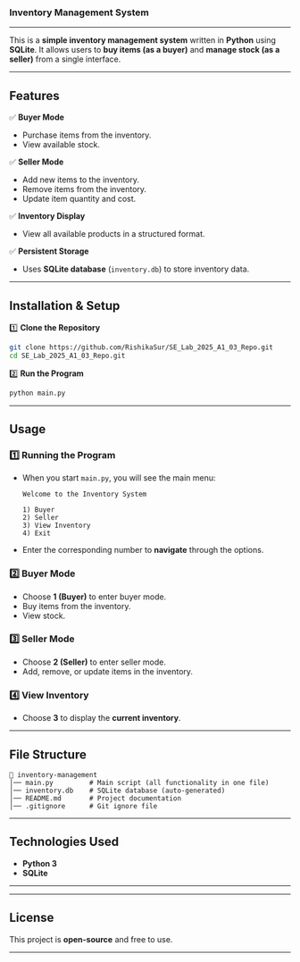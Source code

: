 

### **Inventory Management System**  
---

This is a **simple inventory management system** written in **Python** using **SQLite**. It allows users to **buy items (as a buyer)** and **manage stock (as a seller)** from a single interface.  

---

## **Features**  
✅ **Buyer Mode**  
- Purchase items from the inventory.  
- View available stock.  

✅ **Seller Mode**  
- Add new items to the inventory.  
- Remove items from the inventory.  
- Update item quantity and cost.  

✅ **Inventory Display**  
- View all available products in a structured format.  

✅ **Persistent Storage**  
- Uses **SQLite database** (`inventory.db`) to store inventory data.  

---

## **Installation & Setup**  

1️⃣ **Clone the Repository**  
```bash
git clone https://github.com/RishikaSur/SE_Lab_2025_A1_03_Repo.git
cd SE_Lab_2025_A1_03_Repo.git
```

2️⃣ **Run the Program**  
```bash
python main.py
```

---

## **Usage**  

### **1️⃣ Running the Program**  
- When you start `main.py`, you will see the main menu:  
  ```
  Welcome to the Inventory System

  1) Buyer
  2) Seller
  3) View Inventory
  4) Exit
  ```
- Enter the corresponding number to **navigate** through the options.  

### **2️⃣ Buyer Mode**  
- Choose **1 (Buyer)** to enter buyer mode.  
- Buy items from the inventory.  
- View stock.  

### **3️⃣ Seller Mode**  
- Choose **2 (Seller)** to enter seller mode.  
- Add, remove, or update items in the inventory.  

### **4️⃣ View Inventory**  
- Choose **3** to display the **current inventory**.  

---

## **File Structure**  
```
📂 inventory-management
│── main.py         # Main script (all functionality in one file)
│── inventory.db    # SQLite database (auto-generated)
│── README.md       # Project documentation
│── .gitignore      # Git ignore file
```

---

## **Technologies Used**  
- **Python 3**  
- **SQLite**  

---
 
---

## **License**  
This project is **open-source** and free to use.  

---
